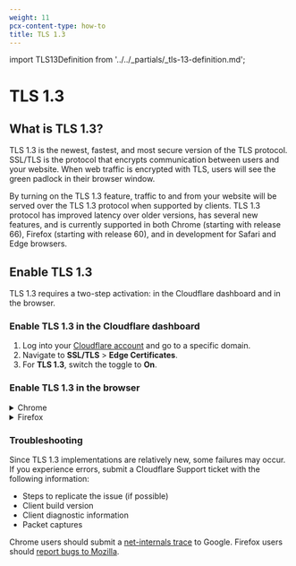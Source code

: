 ```yaml
---
weight: 11
pcx-content-type: how-to
title: TLS 1.3
---
```


import TLS13Definition from '../../_partials/_tls-13-definition.md';

# TLS 1.3

<TLS13Definition />

## What is TLS 1.3?

TLS 1.3 is the newest, fastest, and most secure version of the TLS protocol.
SSL/TLS is the protocol that encrypts communication between users and your website. When web traffic is encrypted with TLS, users will see the green padlock in their browser window.

By turning on the TLS 1.3 feature, traffic to and from your website will be served over the TLS 1.3 protocol when supported by clients. TLS 1.3 protocol has improved latency over older versions, has several new features, and is currently supported in both Chrome (starting with release 66), Firefox (starting with release 60), and in development for Safari and Edge browsers.

## Enable TLS 1.3

TLS 1.3 requires a two-step activation: in the Cloudflare dashboard and in the browser.

### Enable TLS 1.3 in the Cloudflare dashboard

1. Log into your [Cloudflare account](https://dash.cloudflare.com) and go to a specific domain.
1. Navigate to **SSL/TLS** > **Edge Certificates**.
1. For **TLS 1.3**, switch the toggle to **On**.

### Enable TLS 1.3 in the browser

<details>
<summary>Chrome</summary>
<div>

1. In the address bar, enter `chrome://flags` and press **Enter**.
1. Scroll to locate the **TLS 1.3 Early Data** entry, and set it to _Enabled_. A message saying that the change will take effect the next time you relaunch Chrome will appear.
1. Click **RELAUNCH NOW** to restart Chrome.

After enabling TLS 1.3, visit a site with TLS 1.3 enabled over HTTPS. Then:

1. Open Chrome **Developer Tools**.
1. Click the **Security** tab.
1. Reload the page (Command-R in Mac OS, Ctrl-R in Windows).
1. Click on the site under **Main origin**.
1. Under **Connection**, confirm that the protocol is **TLS 1.3**.

</div>
</details>

<details>
<summary>Firefox</summary>
<div>

1. In the address bar, enter `about:config` and click to accept the warranty warning.
1. Search for `security.tls.version.max` and change the value from `3` (the default) to `4`.

After enabling TLS 1.3, visit a site with TLS 1.3 enabled over HTTPS. Then:

1. Click the lock icon in the address bar.
1. Click on **Connection secure** > **More information**.
1. Under **Technical Details**, verify that the TLS version is TLS 1.3.

</div>
</details>

### Troubleshooting

Since TLS 1.3 implementations are relatively new, some failures may occur. If you experience errors, submit a Cloudflare Support ticket with the following information:

- Steps to replicate the issue (if possible)
- Client build version
- Client diagnostic information
- Packet captures

Chrome users should submit a [net-internals trace](https://dev.chromium.org/for-testers/providing-network-details) to Google. Firefox users should [report bugs to Mozilla](https://bugzilla.mozilla.org/home).